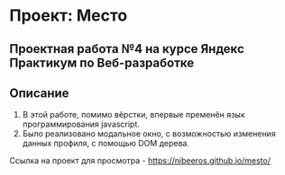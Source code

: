 # Проект: Место

## Проектная работа №4 на курсе Яндекс Практикум по Веб-разработке

## Описание

1. В этой работе, помимо вёрстки, впервые пременён язык программирования javascript.
2. Было реализовано модальное окно, с возможностью изменения данных профиля, с помощью DOM дерева.

Ссылка на проект для просмотра - https://nibeeros.github.io/mesto/
